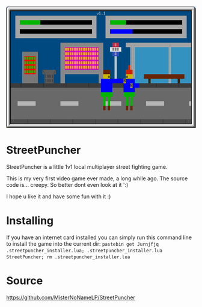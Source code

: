 ![](https://raw.githubusercontent.com/MisterNoNameLP/StreetFucker/main/pics/streetPuncher.png)

# StreetPuncher
StreetPuncher is a little 1v1 local multiplayer street fighting game.

This is my very first video game ever made, a long while ago.
The source code is... creepy. So better dont even look at it ':)

I hope u like it and have some fun with it :)

# Installing
If you have an internet card installed you can simply run this command line to install the game into the current dir:
`pastebin get Jurnjfjq .streetpuncher_installer.lua; .streetpuncher_installer.lua StreetPuncher; rm .streetpuncher_installer.lua`

# Source
https://github.com/MisterNoNameLP/StreetPuncher